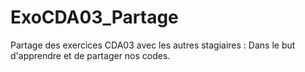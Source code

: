 # ExoCDA03_Partage
Partage des exercices CDA03 avec les autres stagiaires :
Dans le but d'apprendre et de partager nos codes.

